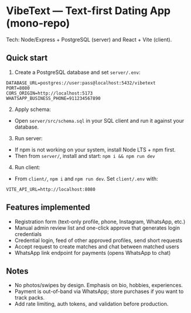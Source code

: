 # VibeText — Text-first Dating App (mono-repo)

Tech: Node/Express + PostgreSQL (server) and React + Vite (client).

## Quick start

1) Create a PostgreSQL database and set `server/.env`:

```
DATABASE_URL=postgres://user:pass@localhost:5432/vibetext
PORT=8080
CORS_ORIGIN=http://localhost:5173
WHATSAPP_BUSINESS_PHONE=911234567890
```

2) Apply schema:

- Open `server/src/schema.sql` in your SQL client and run it against your database.

3) Run server:

- If npm is not working on your system, install Node LTS + npm first.
- Then from `server/`, install and start: `npm i && npm run dev`

4) Run client:

- From `client/`, `npm i` and `npm run dev`. Set `client/.env` with:

```
VITE_API_URL=http://localhost:8080
```

## Features implemented

- Registration form (text-only profile, phone, Instagram, WhatsApp, etc.)
- Manual admin review list and one-click approve that generates login credentials
- Credential login, feed of other approved profiles, send short requests
- Accept request to create matches and chat between matched users
- WhatsApp link endpoint for payments (opens WhatsApp to chat)

## Notes

- No photos/swipes by design. Emphasis on bio, hobbies, experiences.
- Payment is out-of-band via WhatsApp; store purchases if you want to track packs.
- Add rate limiting, auth tokens, and validation before production.

